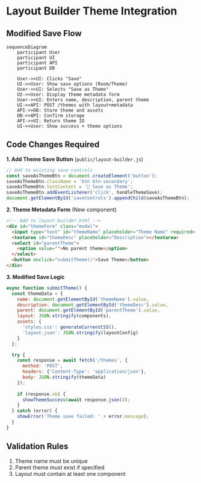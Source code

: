 # Layout Builder Theme Integration

## Modified Save Flow

```mermaid
sequenceDiagram
    participant User
    participant UI
    participant API
    participant DB
    
    User->>UI: Clicks "Save"
    UI->>User: Show save options (Room/Theme)
    User->>UI: Selects "Save as Theme"
    UI->>User: Display theme metadata form
    User->>UI: Enters name, description, parent theme
    UI->>API: POST /themes with layout+metadata
    API->>DB: Store theme and assets
    DB->>API: Confirm storage
    API->>UI: Return theme ID
    UI->>User: Show success + theme options
```

## Code Changes Required

**1. Add Theme Save Button** (`public/layout-builder.js`)
```javascript
// Add to existing save controls
const saveAsThemeBtn = document.createElement('button');
saveAsThemeBtn.className = 'btn btn-secondary';
saveAsThemeBtn.textContent = '💎 Save as Theme';
saveAsThemeBtn.addEventListener('click', handleThemeSave);
document.getElementById('saveControls').appendChild(saveAsThemeBtn);
```

**2. Theme Metadata Form** (New component)
```html
<!-- Add to layout-builder.html -->
<div id="themeForm" class="modal">
  <input type="text" id="themeName" placeholder="Theme Name" required>
  <textarea id="themeDesc" placeholder="Description"></textarea>
  <select id="parentTheme">
    <option value="">No parent theme</option>
  </select>
  <button onclick="submitTheme()">Save Theme</button>
</div>
```

**3. Modified Save Logic**
```javascript
async function submitTheme() {
  const themeData = {
    name: document.getElementById('themeName').value,
    description: document.getElementById('themeDesc').value,
    parent: document.getElementById('parentTheme').value,
    layout: JSON.stringify(components),
    assets: {
      'styles.css': generateCurrentCSS(),
      'layout.json': JSON.stringify(layoutConfig)
    }
  };

  try {
    const response = await fetch('/themes', {
      method: 'POST',
      headers: {'Content-Type': 'application/json'},
      body: JSON.stringify(themeData)
    });
    
    if (response.ok) {
      showThemeSuccess(await response.json());
    }
  } catch (error) {
    showError('Theme save failed: ' + error.message);
  }
}
```

## Validation Rules
1. Theme name must be unique
2. Parent theme must exist if specified
3. Layout must contain at least one component